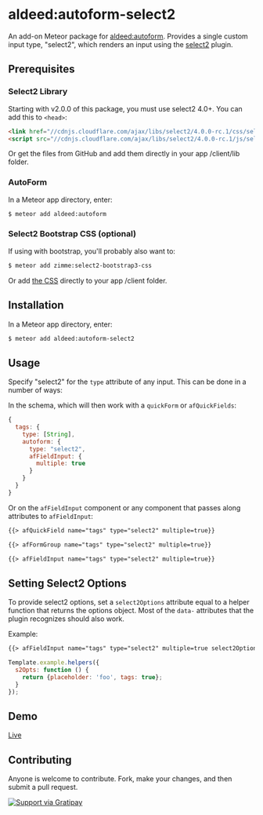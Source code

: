 aldeed:autoform-select2
=========================

An add-on Meteor package for [aldeed:autoform](https://github.com/aldeed/meteor-autoform). Provides a single custom input type, "select2", which renders an input using the [select2](https://select2.github.io/) plugin.

## Prerequisites

### Select2 Library

Starting with v2.0.0 of this package, you must use select2 4.0+. You can add this to `<head>`:

```html
<link href="//cdnjs.cloudflare.com/ajax/libs/select2/4.0.0-rc.1/css/select2.min.css" rel="stylesheet" />
<script src="//cdnjs.cloudflare.com/ajax/libs/select2/4.0.0-rc.1/js/select2.min.js"></script>
```

Or get the files from GitHub and add them directly in your app /client/lib folder.

### AutoForm

In a Meteor app directory, enter:

```bash
$ meteor add aldeed:autoform
```

### Select2 Bootstrap CSS (optional)

If using with bootstrap, you'll probably also want to:

```bash
$ meteor add zimme:select2-bootstrap3-css
```

Or add [the CSS](https://github.com/t0m/select2-bootstrap-css/blob/bootstrap3/select2-bootstrap.css) directly to your app /client folder.

## Installation

In a Meteor app directory, enter:

```bash
$ meteor add aldeed:autoform-select2
```

## Usage

Specify "select2" for the `type` attribute of any input. This can be done in a number of ways:

In the schema, which will then work with a `quickForm` or `afQuickFields`:

```js
{
  tags: {
    type: [String],
    autoform: {
      type: "select2",
      afFieldInput: {
        multiple: true
      }
    }
  }
}
```

Or on the `afFieldInput` component or any component that passes along attributes to `afFieldInput`:

```html
{{> afQuickField name="tags" type="select2" multiple=true}}

{{> afFormGroup name="tags" type="select2" multiple=true}}

{{> afFieldInput name="tags" type="select2" multiple=true}}
```

## Setting Select2 Options

To provide select2 options, set a `select2Options` attribute equal to a helper function that returns the options object. Most of the `data-` attributes that the plugin recognizes should also work.

Example:

```html
{{> afFieldInput name="tags" type="select2" multiple=true select2Options=s2Opts}}
```

```js
Template.example.helpers({
  s2Opts: function () {
    return {placeholder: 'foo', tags: true};
  }
});
```

## Demo

[Live](http://autoform.meteor.com/types)

## Contributing

Anyone is welcome to contribute. Fork, make your changes, and then submit a pull request.

[![Support via Gratipay](https://cdn.rawgit.com/gratipay/gratipay-badge/2.1.3/dist/gratipay.png)](https://gratipay.com/aldeed/)

